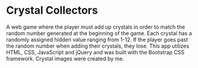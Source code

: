 # Crystal Collectors
A web game where the player must add up crystals in order to match the random number generated at the beginning of the game. Each crystal has a randomly assigned hidden value ranging from 1-12. If the player goes past the random number when adding their crystals, they lose. 
This app utilizes HTML, CSS, JavaScript and jQuery and was built with the Bootstrap CSS framework. Crystal images were created by me.
